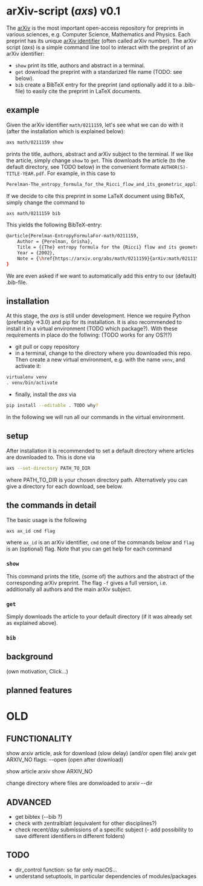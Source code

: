 # arXiv-script (_axs_) v0.1
The [arXiv](www.arxiv.org) is the most important open-access repository for preprints in various sciences, e.g. Computer Science, Mathematics and Physics. Each preprint has its unique [arXiv identifier](https://arxiv.org/help/arxiv_identifier) (often called arXiv number). The arXiv script (_axs_) is a simple command line tool to interact with the preprint of an arXiv identifier:

- `show` print its title, authors and abstract in a terminal.
- `get` download the preprint with a standarized file name (TODO: see below).
- `bib` create a BibTeX entry for the preprint (and optionally add it to a .bib-file) to easily cite the preprint in LaTeX documents.

## example
Given the arXiv identifier `math/0211159`, let's see what we can do with it (after the installation which is explained below): 
```bash
axs math/0211159 show
```
prints the title, authors, abstract and arXiv subject to the terminal. If we like the article, simply change `show` to `get`. 
This downloads the article (to the default directory, see TODO below) in the convenient formate `AUTHOR(S)-TITLE-YEAR.pdf`. For example, in this case to
```bash
Perelman-The_entropy_formula_for_the_Ricci_flow_and_its_geometric_applications-2002.pdf
```
If we decide to cite this preprint in some LaTeX document using BibTeX, simply change the command to 
```bash
axs math/0211159 bib
```
This yields the following BibTeX-entry:
```bash
@article{Perelman-EntropyFormulaFor-math/0211159,
	Author = {Perelman, Grisha},
	Title = {{The} entropy formula for the {Ricci} flow and its geometric applications},
	Year = {2002},
	Note = {\href{https://arxiv.org/abs/math/0211159}{arXiv:math/0211159}}
}
```
We are even asked if we want to automatically add this entry to our (default) .bib-file.

## installation
At this stage, the _axs_ is still under development. Hence we require Python (preferably =>3.0) and pip for its installation. It is also recommended to install it in a virtual environment (TODO which package?). With these requirements in place do the follwing: (TODO works for any OS?!?)

- git pull or copy repository
- in a terminal, change to the directory where you downloaded this repo. Then create a new virtual environment, e.g. with the name `venv`, and activate it:
```bash
virtualenv venv
. venv/bin/activate
```
- finally, install the _axs_ via
```bash
pip install --editable . TODO why?
```
In the following we will run all our commands in the virtual environment. 

## setup
After installation it is recommended to set a default directory where articles are downloaded to. This is done via 
```bash 
axs --set-directory PATH_TO_DIR
```
where PATH_TO_DIR is your chosen directory path. Alternatively you can give a directory for each download, see below.

## the commands in detail
The basic usage is the following 
```bash
axs ax_id cmd flag
```
where `ax_id` is an arXiv identifier, `cmd` one of the commands below and `flag` is an (optional) flag. Note that you can get help for each command 

### `show`
This command prints the title, (some of) the authors and the abstract of the corresponding arXiv preprint. The flag `-f` gives a full version, i.e. additionally all authors and the main arXiv subject. 

### `get`
Simply downloads the article to your default directory (if it was already set as explained above). 

### `bib`


## background
(own motivation, Click...)

## planned features







# OLD
## FUNCTIONALITY
show arxiv article, ask for download (slow delay) (and/or open file)
arxiv get ARXIV_NO
flags: --open (open after download)

show article
arxiv show ARXIV_NO

change directory where files are donwloaded to
arxiv --dir


## ADVANCED
- get bibtex (--bib ?)
- check with zentralblatt (equivalent for other disciplines?)
- check recent/day submissions of a specific subject
(- add possibility to save different identifiers in different folders)


## TODO
- dir_control function: so far only macOS...
- understand setuptools, in particular dependencies of modules/packages
